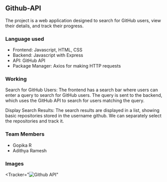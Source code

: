 ## Github-API

The project is a web application designed to search for GitHub users, view their details, and track their progress.

### Language used
* Frontend: Javascript, HTML, CSS
* Backend: Javascript with Express
* API: GitHub API
* Package Manager: Axios for making HTTP requests

### Working
Search for GitHub Users:
The frontend has a search bar where users can enter a query to search for GitHub users.
The query is sent to the backend, which uses the GitHub API to search for users matching the query.

Display Search Results:
The search results are displayed in a list, showing basic repositories stored in the username github.
We can separately select the repositories and track it.

### Team Members
* Gopika R
* Adithya Ramesh

### Images

<Tracker="![Github API](https://github.com/user-attachments/assets/7dd95928-dcef-4193-8183-1b3cc8ac1d48)"
